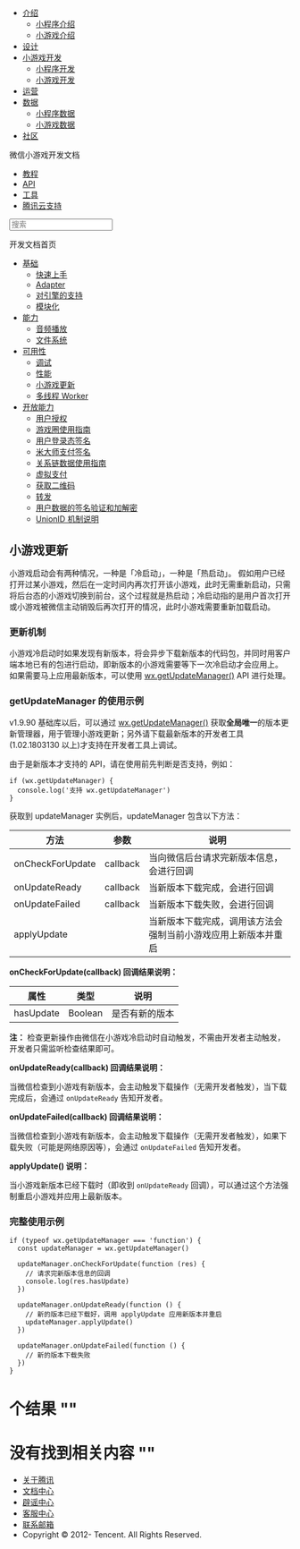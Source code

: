 <div class="book with-summary">

<div class="head">

<div class="head_box">

# [](javascript:; "_('微信公众平台 小程序')")

<div class="header_ctrls">

*   [介绍](javascript:;)
    *   [小程序介绍](https://mp.weixin.qq.com/debug/wxadoc/introduction/index.html)
    *   [小游戏介绍](https://mp.weixin.qq.com/debug/wxagame/introduction/index.html)
*   [设计](https://mp.weixin.qq.com/debug/wxadoc/design/index.html)
*   [小游戏开发](javascript:;)
    *   [小程序开发](https://mp.weixin.qq.com/debug/wxadoc/dev/index.html)
    *   [小游戏开发](https://mp.weixin.qq.com/debug/wxagame/dev/index.html)
*   [运营](https://mp.weixin.qq.com/debug/wxadoc/product/index.html)
*   [数据](javascript:;)
    *   [小程序数据](https://mp.weixin.qq.com/debug/wxadoc/analysis/index.html)
    *   [小游戏数据](https://mp.weixin.qq.com/debug/wxagame/analysis/index.html)
*   [社区](https://developers.weixin.qq.com/)

</div>

</div>

</div>

<div class="sub_nav_box">

<div class="sub_nav_inner">

<div class="book-summary-opr" id="js-book-summary-opr"><a class="book-summary-btn"></a></div>

<div class="top_sub_nav">

<div class="top_title_wap"><span class="icon_title icon_dev"></span>

微信小游戏开发文档

</div>

*   [教程](../../)
*   [API](../../document/render/canvas/wx.createCanvas.html)
*   [工具](../../devtools/devtools.html)
*   [腾讯云支持](../../qcloud/qcloud.html)

</div>

<div id="book-search-input" role="search">

<form><label for="search-input" class="search-icon" id="js-search-icon"></label><input type="text" id="search-input" name="search-input" placeholder="搜索"> </form>

</div>

</div>

</div>

<div class="book-summary">

<div class="book-summary-home" id="js-summary-home"><a><span class="icon_home_s icon_dev"></span><span class="s_title_2">开发文档首页</span></a></div>

<nav role="navigation">

*   [基础](../../)
    *   [快速上手](../../)
    *   [Adapter](../base/adapter.html)
    *   [对引擎的支持](../base/engine.html)
    *   [模块化](../base/module.html)
*   [能力](../ability/audio.html)
    *   [音频播放](../ability/audio.html)
    *   [文件系统](../ability/file-system.html)
*   [可用性](debug.html)
    *   [调试](debug.html)
    *   [性能](performance.html)
    *   [小游戏更新](update.html)
    *   [多线程 Worker](worker.html)
*   [开放能力](../open-ability/authorize.html)
    *   [用户授权](../open-ability/authorize.html)
    *   [游戏圈使用指南](../open-ability/game-club.html)
    *   [用户登录态签名](../open-ability/http-signature.html)
    *   [米大师支付签名](../open-ability/midas-signature.html)
    *   [关系链数据使用指南](../open-ability/open-data.html)
    *   [虚拟支付](../open-ability/payment.html)
    *   [获取二维码](../open-ability/qrcode.html)
    *   [转发](../open-ability/share.html)
    *   [用户数据的签名验证和加解密](../open-ability/signature.html)
    *   [UnionID 机制说明](../open-ability/union-id.html)

</nav>

</div>

<div class="book-body">

<div class="body-inner">

<div class="page-wrapper" tabindex="-1" role="main">

<div class="page-inner">

<div id="book-search-results">

<div class="search-noresults">

<section class="normal markdown-section">

## 小游戏更新

小游戏启动会有两种情况，一种是「冷启动」，一种是「热启动」。 假如用户已经打开过某小游戏，然后在一定时间内再次打开该小游戏，此时无需重新启动，只需将后台态的小游戏切换到前台，这个过程就是热启动；冷启动指的是用户首次打开或小游戏被微信主动销毁后再次打开的情况，此时小游戏需要重新加载启动。

### 更新机制

小游戏冷启动时如果发现有新版本，将会异步下载新版本的代码包，并同时用客户端本地已有的包进行启动，即新版本的小游戏需要等下一次冷启动才会应用上。 如果需要马上应用最新版本，可以使用 [wx.getUpdateManager()](../../document/update/wx.getUpdateManager.html) API 进行处理。

### getUpdateManager 的使用示例

v1.9.90 基础库以后，可以通过 [wx.getUpdateManager()](../../document/update/wx.getUpdateManager.html) 获取**全局唯一**的版本更新管理器，用于管理小游戏更新；另外请下载最新版本的开发者工具(1.02.1803130 以上)才支持在开发者工具上调试。

由于是新版本才支持的 API，请在使用前先判断是否支持，例如：

    if (wx.getUpdateManager) {
      console.log('支持 wx.getUpdateManager')
    }

获取到 updateManager 实例后，updateManager 包含以下方法：

<table>

<thead>

<tr>

<th>方法</th>

<th>参数</th>

<th>说明</th>

</tr>

</thead>

<tbody>

<tr>

<td>onCheckForUpdate</td>

<td>callback</td>

<td>当向微信后台请求完新版本信息，会进行回调</td>

</tr>

<tr>

<td>onUpdateReady</td>

<td>callback</td>

<td>当新版本下载完成，会进行回调</td>

</tr>

<tr>

<td>onUpdateFailed</td>

<td>callback</td>

<td>当新版本下载失败，会进行回调</td>

</tr>

<tr>

<td>applyUpdate</td>

<td></td>

<td>当新版本下载完成，调用该方法会强制当前小游戏应用上新版本并重启</td>

</tr>

</tbody>

</table>

**onCheckForUpdate(callback) 回调结果说明：**

<table>

<thead>

<tr>

<th>属性</th>

<th>类型</th>

<th>说明</th>

</tr>

</thead>

<tbody>

<tr>

<td>hasUpdate</td>

<td>Boolean</td>

<td>是否有新的版本</td>

</tr>

</tbody>

</table>

**注：** 检查更新操作由微信在小游戏冷启动时自动触发，不需由开发者主动触发，开发者只需监听检查结果即可。

**onUpdateReady(callback) 回调结果说明：**

当微信检查到小游戏有新版本，会主动触发下载操作（无需开发者触发），当下载完成后，会通过 `onUpdateReady` 告知开发者。

**onUpdateFailed(callback) 回调结果说明：**

当微信检查到小游戏有新版本，会主动触发下载操作（无需开发者触发），如果下载失败（可能是网络原因等），会通过 `onUpdateFailed` 告知开发者。

**applyUpdate() 说明：**

当小游戏新版本已经下载时（即收到 `onUpdateReady` 回调），可以通过这个方法强制重启小游戏并应用上最新版本。

### 完整使用示例

    if (typeof wx.getUpdateManager === 'function') {
      const updateManager = wx.getUpdateManager()

      updateManager.onCheckForUpdate(function (res) {
        // 请求完新版本信息的回调
        console.log(res.hasUpdate)
      })

      updateManager.onUpdateReady(function () {
        // 新的版本已经下载好，调用 applyUpdate 应用新版本并重启
        updateManager.applyUpdate()
      })

      updateManager.onUpdateFailed(function () {
        // 新的版本下载失败
      })
    }

</section>

</div>

<div class="search-results">

<div class="has-results">

# <span class="search-results-count"></span>个结果 "<span class="search-query"></span>"

</div>

<div class="no-results">

# 没有找到相关内容 "<span class="search-query"></span>"

</div>

</div>

</div>

</div>

</div>

<div class="foot" id="footer">

*   [关于腾讯](http://www.tencent.com/zh-cn/index.shtml)
*   [文档中心](https://mp.weixin.qq.com/debug/wxadoc/introduction/index.html?t=1484641676)
*   [辟谣中心](https://mp.weixin.qq.com/cgi-bin/opshowpage?action=dispelinfo&lang=zh_CN&begin=1&count=9)
*   [客服中心](http://kf.qq.com/faq/120911VrYVrA1509086vyumm.html)
*   [联系邮箱](mailto:weixinmp@qq.com)
*   Copyright © 2012-<span id="s_copyright_year"></span> Tencent. All Rights Reserved.

</div>

</div>

[](performance.html)[](worker.html)</div>

</div>